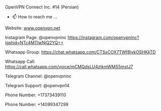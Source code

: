 OpenVPN Connect Inc. #14 (Persian)

- 📫 How to reach me ...

Website: www.openvpn.net

Instagram Page: @openvpninc
https://instagram.com/openvpninc?igshid=NTc4MTIwNjQ2YQ==

Whatsapp Group: https://chat.whatsapp.com/CTSxCOX7TWf8lykOSHKkTD

Whatsapp Call: https://call.whatsapp.com/voice/mCMQdsLU4ztkmWMS5mstJ7

Telegram Channel: @openvpninc

Telegram Support: @openvpn14

Phone Number: +17373439110

Phone Number: +14099347299

<!---
OpenVPNconnect/OpenVPNconnect is a ✨ special ✨ repository because its `README.md` (this file) appears on your GitHub profile.
You can click the Preview link to take a look at your changes.
--->
